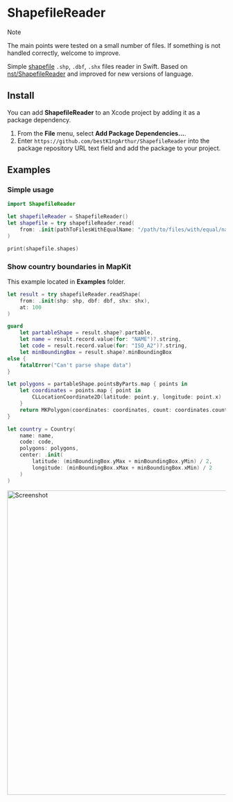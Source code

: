 # ShapefileReader

> [!NOTE]  
> The main points were tested on a small number of files. If something is not handled correctly, welcome to improve.

Simple [shapefile](https://en.wikipedia.org/wiki/Shapefile) `.shp`, `.dbf`, `.shx` files reader in Swift. Based on [nst/ShapefileReader](https://github.com/nst/ShapefileReader) and improved for new versions of language.

## Install

You can add **ShapefileReader** to an Xcode project by adding it as a package dependency.

1. From the **File** menu, select **Add Package Dependencies...**.
2. Enter `https://github.com/bestK1ngArthur/ShapefileReader` into the package repository URL text field and add the package to your project.

## Examples

### Simple usage

```swift
import ShapefileReader

let shapefileReader = ShapefileReader()
let shapefile = try shapefileReader.read(
    from: .init(pathToFilesWithEqualName: "/path/to/files/with/equal/name")
)

print(shapefile.shapes)
```

### Show country boundaries in MapKit

This example located in **Examples** folder.

```swift
let result = try shapefileReader.readShape(
    from: .init(shp: shp, dbf: dbf, shx: shx),
    at: 100
)

guard
    let partableShape = result.shape?.partable,
    let name = result.record.value(for: "NAME")?.string,
    let code = result.record.value(for: "ISO_A2")?.string,
    let minBoundingBox = result.shape?.minBoundingBox
else {
    fatalError("Can't parse shape data")
}

let polygons = partableShape.pointsByParts.map { points in
    let coordinates = points.map { point in
        CLLocationCoordinate2D(latitude: point.y, longitude: point.x)
    }
    return MKPolygon(coordinates: coordinates, count: coordinates.count)
}

let country = Country(
    name: name,
    code: code,
    polygons: polygons,
    center: .init(
        latitude: (minBoundingBox.yMax + minBoundingBox.yMin) / 2,
        longitude: (minBoundingBox.xMax + minBoundingBox.xMin) / 2
    )
)
```

<img width="700" alt="Screenshot" src="https://github.com/bestK1ngArthur/ShapefileReader/assets/9194359/416f3f2e-da09-46ea-9bcb-5ad0ba74b6de">
